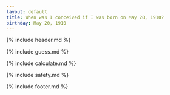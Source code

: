 ```yaml
---
layout: default
title: When was I conceived if I was born on May 20, 1910?
birthday: May 20, 1910
---
```


{% include header.md %}

{% include guess.md %}

{% include calculate.md %}

{% include safety.md %}

{% include footer.md %}



